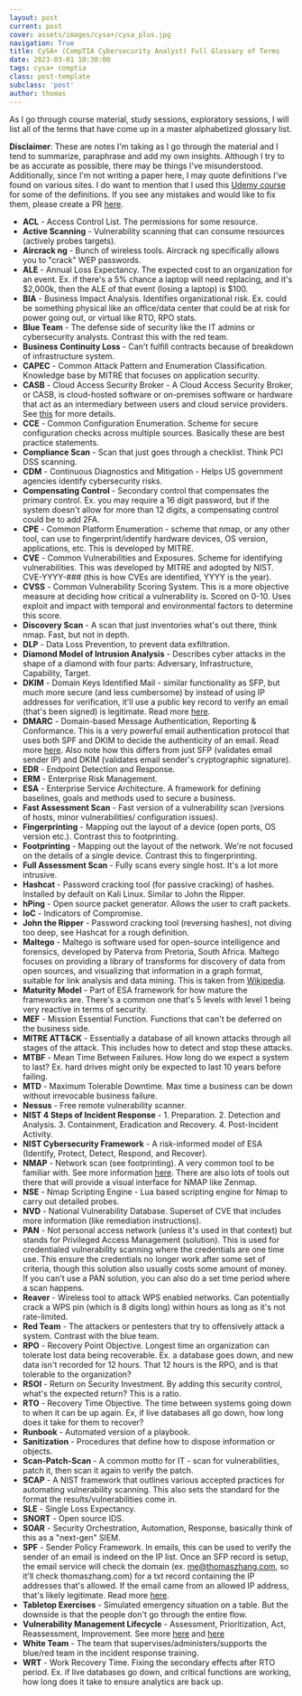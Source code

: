 ```yaml
---
layout: post
current: post
cover: assets/images/cysa+/cysa_plus.jpg
navigation: True
title: CySA+ (CompTIA Cybersecurity Analyst) Full Glossary of Terms
date: 2023-03-01 10:30:00
tags: cysa+ comptia
class: post-template
subclass: 'post'
author: thomas
---
```


As I go through course material, study sessions, exploratory sessions, I will list all of the terms that have come up in a master alphabetized glossary list.

**Disclaimer**: These are notes I'm taking as I go through the material and I tend to summarize, paraphrase and add my own insights. Although I try to be as accurate as possible, there may be things I've misunderstood. Additionally, since I'm not writing a paper here, I may quote definitions I've found on various sites. I do want to mention that I used this [Udemy course](https://www.udemy.com/course/comptiacsaplus) for some of the definitions. If you see any mistakes and would like to fix them, please create a PR [here](https://github.com/thomashzhang/thomaszhang.com).

- **ACL** - Access Control List. The permissions for some resource.
- **Active Scanning** - Vulnerability scanning that can consume resources (actively probes targets).
- **Aircrack ng** - Bunch of wireless tools. Aircrack ng specifically allows you to "crack" WEP passwords.
- **ALE** - Annual Loss Expectancy. The expected cost to an organization for an event. Ex. if there's a 5% chance a laptop will need replacing, and it's $2,000k, then the ALE of that event (losing a laptop) is $100.
- **BIA** - Business Impact Analysis. Identifies organizational risk. Ex. could be something physical like an office/data center that could be at risk for power going out, or virtual like RTO, RPO stats.
- **Blue Team** - The defense side of security like the IT admins or cybersecurity analysts. Contrast this with the red team.
- **Business Continuity Loss** - Can't fulfill contracts because of breakdown of infrastructure system. 
- **CAPEC** - Common Attack Pattern and Enumeration Classification. Knowledge base by MITRE that focuses on application security.
- **CASB** - Cloud Access Security Broker - A Cloud Access Security Broker, or CASB, is cloud-hosted software or on-premises software or hardware that act as an intermediary between users and cloud service providers. See [this](https://www.skyhighsecurity.com/en-us/cybersecurity-defined/what-is-a-casb.html) for more details.
- **CCE** - Common Configuration Enumeration. Scheme for secure configuration checks across multiple sources. Basically these are best practice statements.
- **Compliance Scan** - Scan that just goes through a checklist. Think PCI DSS scanning.
- **CDM** - Continuous Diagnostics and Mitigation - Helps US government agencies identify cybersecurity risks.
- **Compensating Control** - Secondary control that compensates the primary control. Ex. you may require a 16 digit password, but if the system doesn't allow for more than 12 digits, a compensating control could be to add 2FA.
- **CPE** - Common Platform Enumeration - scheme that nmap, or any other tool, can use to fingerprint/identify hardware devices, OS version, applications, etc. This is developed by MITRE.
- **CVE** - Common Vulnerabilities and Exposures. Scheme for identifying vulnerabilities. This was developed by MITRE and adopted by NIST. CVE-YYYY-### (this is how CVEs are identified, YYYY is the year).
- **CVSS** - Common Vulnerability Scoring System. This is a more objective measure at deciding how critical a vulnerability is. Scored on 0-10. Uses exploit and impact with temporal and environmental factors to determine this score.
- **Discovery Scan** - A scan that just inventories what's out there, think nmap. Fast, but not in depth.
- **DLP** - Data Loss Prevention, to prevent data exfiltration.
- **Diamond Model of Intrusion Analysis** - Describes cyber attacks in the shape of a diamond with four parts: Adversary, Infrastructure, Capability, Target.
- **DKIM** - Domain Keys Identified Mail - similar functionality as SFP, but much more secure (and less cumbersome) by instead of using IP addresses for verification, it'll use a public key record to verify an email (that's been signed) is legitimate. Read more [here](https://www.courier.com/guides/dmarc-vs-spf-vs-dkim/).
- **DMARC** - Domain-based Message Authentication, Reporting & Conformance. This is a very powerful email authentication protocol that uses both SPF and DKIM to decide the authenticity of an email. Read more [here](https://www.courier.com/guides/dmarc-vs-spf-vs-dkim/). Also note how this differs from just SFP (validates email sender IP) and DKIM (validates email sender's cryptographic signature).
- **EDR** - Endpoint Detection and Response.
- **ERM** - Enterprise Risk Management.
- **ESA** - Enterprise Service Architecture. A framework for defining baselines, goals and methods used to secure a business.
- **Fast Assessment Scan** - Fast version of a vulnerability scan (versions of hosts, minor vulnerabilities/ configuration issues).
- **Fingerprinting** - Mapping out the layout of a device (open ports, OS version etc.). Contrast this to footprinting.
- **Footprinting** - Mapping out the layout of the network. We're not focused on the details of a single device. Contrast this to fingerprinting.
- **Full Assessment Scan** - Fully scans every single host. It's a lot more intrusive.
- **Hashcat** - Password cracking tool (for passive cracking) of hashes. Installed by default on Kali Linux. Similar to John the Ripper.
- **hPing** - Open source packet generator. Allows the user to craft packets.
- **IoC** - Indicators of Compromise.
- **John the Ripper** - Password cracking tool (reversing hashes), not diving too deep, see Hashcat for a rough definition.
- **Maltego** - Maltego is software used for open-source intelligence and forensics, developed by Paterva from Pretoria, South Africa. Maltego focuses on providing a library of transforms for discovery of data from open sources, and visualizing that information in a graph format, suitable for link analysis and data mining. This is taken from [Wikipedia](https://en.wikipedia.org/wiki/Maltego).
- **Maturity Model** - Part of ESA framework for how mature the frameworks are. There's a common one that's 5 levels with level 1 being very reactive in terms of security.
- **MEF** - Mission Essential Function. Functions that can't be deferred on the business side.
- **MITRE ATT&CK** - Essentially a database of all known attacks through all stages of the attack. This includes how to detect and stop these attacks.
- **MTBF** - Mean Time Between Failures. How long do we expect a system to last? Ex. hard drives might only be expected to last 10 years before failing.
- **MTD** - Maximum Tolerable Downtime. Max time a business can be down without irrevocable business failure.
- **Nessus** - Free remote vulnerability scanner.
- **NIST 4 Steps of Incident Response** - 1. Preparation. 2. Detection and Analysis. 3. Containment, Eradication and Recovery. 4. Post-Incident Activity.
- **NIST Cybersecurity Framework** - A risk-informed model of ESA (Identify, Protect, Detect, Respond, and Recover).
- **NMAP** - Network scan (see footprinting). A very common tool to be familiar with. See more information [here](https://www.upguard.com/blog/how-to-use-nmap). There are also lots of tools out there that will provide a visual interface for NMAP like Zenmap.
- **NSE** - Nmap Scripting Engine - Lua based scripting engine for Nmap to carry out detailed probes.
- **NVD** - National Vulnerability Database. Superset of CVE that includes more information (like remediation instructions).
- **PAN** - Not personal access network (unless it's used in that context) but stands for Privileged Access Management (solution). This is used for credentialed vulnerability scanning where the credentials are one time use. This ensure the credentials no longer work after some set of criteria, though this solution also usually costs some amount of money. If you can't use a PAN solution, you can also do a set time period where a scan happens.
- **Reaver** - Wireless tool to attack WPS enabled networks. Can potentially crack a WPS pin (which is 8 digits long) within hours as long as it's not rate-limited.
- **Red Team** - The attackers or pentesters that try to offensively attack a system. Contrast with the blue team.
- **RPO** - Recovery Point Objective. Longest time an organization can tolerate lost data being recoverable. Ex. a database goes down, and new data isn't recorded for 12 hours. That 12 hours is the RPO, and is that tolerable to the organization?
- **RSOI** - Return on Security Investment. By adding this security control, what's the expected return? This is a ratio.
- **RTO** - Recovery Time Objective. The time between systems going down to when it can be up again. Ex, if live databases all go down, how long does it take for them to recover?
- **Runbook** - Automated version of a playbook.
- **Sanitization** - Procedures that define how to dispose information or objects.
- **Scan-Patch-Scan** - A common motto for IT - scan for vulnerabilities, patch it, then scan it again to verify the patch.
- **SCAP** - A NIST framework that outlines various accepted practices for automating vulnerability scanning. This also sets the standard for the format the results/vulnerabilities come in.
- **SLE** - Single Loss Expectancy.
- **SNORT** - Open source IDS. 
- **SOAR** - Security Orchestration, Automation, Response, basically think of this as a "next-gen" SIEM.
- **SPF** - Sender Policy Framework. In emails, this can be used to verify the sender of an email is indeed on the IP list. Once an SFP record is setup, the email service will check the domain (ex. me@thomaszhang.com, so it'll check thomaszhang.com) for a txt record containing the IP addresses that's allowed. If the email came from an allowed IP address, that's likely legitimate. Read more [here](https://www.courier.com/guides/dmarc-vs-spf-vs-dkim/).
- **Tabletop Exercises** - Simulated emergency situation on a table. But the downside is that the people don't go through the entire flow.
- **Vulnerability Management Lifecycle** - Assessment, Prioritization, Act, Reassessment, Improvement. See more [here](https://heimdalsecurity.com/blog/vulnerability-management-lifecycle/) and [here](https://www.crowdstrike.com/cybersecurity-101/vulnerability-management/vulnerability-management-lifecycle/)
- **White Team** - The team that supervises/administers/supports the blue/red team in the incident response training.
- **WRT** - Work Recovery Time. Fixing the secondary effects after RTO period. Ex. if live databases go down, and critical functions are working, how long does it take to ensure analytics are back up.
